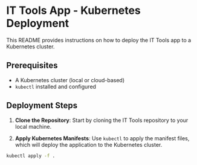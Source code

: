 # IT Tools App - Kubernetes Deployment

This README provides instructions on how to deploy the IT Tools app to a Kubernetes cluster.

## Prerequisites

- A Kubernetes cluster (local or cloud-based)
- `kubectl` installed and configured

## Deployment Steps

1. **Clone the Repository**: Start by cloning the IT Tools repository to your local machine.
  
2. **Apply Kubernetes Manifests**: Use `kubectl` to apply the manifest files, which will deploy the application to the Kubernetes cluster.  
```bash
kubectl apply -f .
``` 